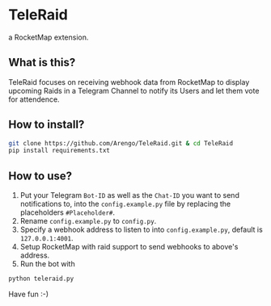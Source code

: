 # TeleRaid
a RocketMap extension.

## What is this?
TeleRaid focuses on receiving webhook data from RocketMap to display upcoming Raids in a Telegram Channel to notify its Users and let them vote for attendence.

## How to install?
```bash
git clone https://github.com/Arengo/TeleRaid.git & cd TeleRaid
pip install requirements.txt
```

## How to use?
1. Put your Telegram ``Bot-ID`` as well as the ``Chat-ID`` you want to send notifications to, into the ``config.example.py`` file by replacing the placeholders ``#Placeholder#``.
2. Rename ``config.example.py`` to ``config.py``.
3. Specify a webhook address to listen to into ``config.example.py``, default is ``127.0.0.1:4001``.
4. Setup RocketMap with raid support to send webhooks to above's address.
5. Run the bot with
```bash
python teleraid.py
```

Have fun :-)
